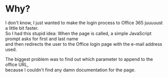# Why?
I don't know, I just wanted to make the login process to Office 365 juuuuust a little bit faster.  
So I had this stupid idea:
When the page is called, a simple JavaScript prompt asks for first and last name  
and then redirects the user to the Office login page with the e-mail address used.


The biggest problem was to find out which parameter to append to the office URL,  
because I couldn't find any damn documentation for the page.